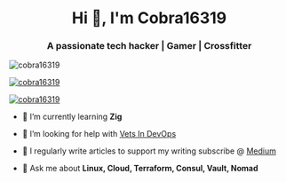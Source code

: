 <h1 align="center">Hi 👋, I'm Cobra16319</h1>
<h3 align="center">A passionate tech hacker | Gamer | Crossfitter </h3>

<p align="left"> <img src="https://komarev.com/ghpvc/?username=cobra16319&label=Profile%20views&color=0e75b6&style=flat" alt="cobra16319" /> </p>

<p align="left"> <a href="https://github.com/ryo-ma/github-profile-trophy"><img src="https://github-profile-trophy.vercel.app/?username=cobra16319" alt="cobra16319" /></a> </p>

<p align="left"> <a href="https://twitter.com/cobra16319" target="blank"><img src="https://img.shields.io/twitter/follow/cobra16319?logo=twitter&style=for-the-badge" alt="cobra16319" /></a> </p>

- 🌱 I’m currently learning **Zig**

- 🤝 I’m looking for help with [Vets In DevOps](https://www.vetsindevops.com/)

- 📝 I regularly write articles to support my writing subscribe @ [Medium](http://cobra16.medium.com/membership)

- 💬 Ask me about **Linux, Cloud, Terraform, Consul, Vault, Nomad**





